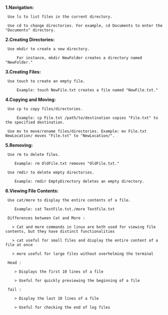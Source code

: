 **1.Navigation:**

     Use ls to list files in the current directory.
     
     Use cd to change directories. For example, cd Documents to enter the "Documents" directory.
     
**2.Creating Directories:**

     Use mkdir to create a new directory. 
     
         For instance, mkdir NewFolder creates a directory named "NewFolder."
         
**3.Creating Files:**

     Use touch to create an empty file. 
     
         Example: touch NewFile.txt creates a file named "NewFile.txt."
         
**4.Copying and Moving:**

     Use cp to copy files/directories.
     
         Example: cp File.txt /path/to/destination copies "File.txt" to the specified destination.
         
     Use mv to move/rename files/directories. Example: mv File.txt NewLocation/ moves "File.txt" to "NewLocation/".
     
**5.Removing:**
     
     Use rm to delete files. 
        
        Example: rm OldFile.txt removes "OldFile.txt."
        
     Use rmdir to delete empty directories. 
        
        Example: rmdir EmptyDirectory deletes an empty directory.
        
**6.Viewing File Contents:**
     
     Use cat/more to display the entire contents of a file. 
     
        Example: cat TextFile.txt./more TextFile.txt

     Differences between Cat and More :

       > Cat and more commands in linux are both used for viewing file contents, but they have distinct functionalities

       > cat useful for small files and display the entire content of a file at once

       > more useful for large files without overhelming the terminal

     Head :
     
        > Displays the first 10 lines of a file

        > Useful for quickly previewing the beginning of a file

     Tail :

        > Display the last 10 lines of a file

        > Useful for checking the end of log files
        
